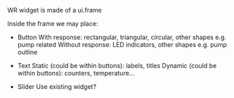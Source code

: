 WR widget is made of a ui.frame

Inside the frame we may place:

* Button
    With response: rectangular, triangular, circular, other shapes e.g. pump related
    Without response: LED indicators, other shapes e.g. pump outline

* Text
    Static (could be within buttons): labels, titles
    Dynamic (could be within buttons): counters, temperature...

* Slider
    Use existing widget?
